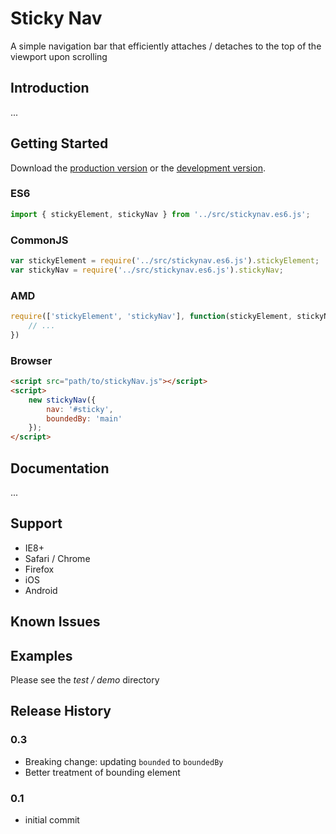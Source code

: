 # Sticky Nav

A simple navigation bar that efficiently attaches / detaches to the top of the viewport upon scrolling

## Introduction

...


## Getting Started
Download the [production version][min] or the [development version][max].

[min]: https://stash.hugeinc.com/projects/BOWER/repos/stickynav/browse/dist/stickynav.min.js?at=b524c3b74362a516cca1d7c3cde1be7e508480e3&raw
[max]: https://github.com/apathetic/stickynav/blob/master/dist/stickynav.js

### ES6
```javascript
import { stickyElement, stickyNav } from '../src/stickynav.es6.js';
```

### CommonJS
```javascript
var stickyElement = require('../src/stickynav.es6.js').stickyElement;
var stickyNav = require('../src/stickynav.es6.js').stickyNav;
```

### AMD
```javascript
require(['stickyElement', 'stickyNav'], function(stickyElement, stickyNav){
	// ...
})
```

### Browser

```html
<script src="path/to/stickyNav.js"></script>
<script>
	new stickyNav({
		nav: '#sticky',
		boundedBy: 'main'
	});
</script>
```

## Documentation

...

## Support
* IE8+
* Safari / Chrome
* Firefox
* iOS
* Android

## Known Issues

## Examples

Please see the _test / demo_ directory

## Release History

### 0.3
* Breaking change: updating ```bounded``` to ```boundedBy```
* Better treatment of bounding element

### 0.1
* initial commit
